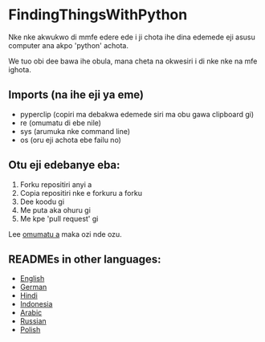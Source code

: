 # FindingThingsWithPython
Nke nke akwukwo di mmfe edere ede i ji chota ihe dina edemede eji asusu computer ana akpo 'python' achota. 
 
We tuo obi dee bawa ihe obula, mana cheta na okwesiri i di nke nke na mfe ighota. 

## Imports (na ihe eji ya eme)
- pyperclip (copiri ma debakwa edemede siri ma obu gawa clipboard gi)
- re (omumatu di ebe nile)
- sys (arumuka nke command line)
- os (oru eji achota ebe failu no)

## Otu eji edebanye eba:
1. Forku repositiri anyi a
2. Copia repositiri nke e forkuru a forku
3. Dee koodu gi
4. Me puta aka ohuru gi
5. Me kpe 'pull request' gi

Lee [omumatu a](https://www.digitalocean.com/community/tutorials/how-to-create-a-pull-request-on-github) maka ozi nde ozu. 

## READMEs in other languages:
- [English](README.md)
- [German](README_de.md)
- [Hindi](README_hi.md)
- [Indonesia](README_idn.md)
- [Arabic](README_ar.md)
- [Russian](README_ru.md)
- [Polish](README_pl.md)
